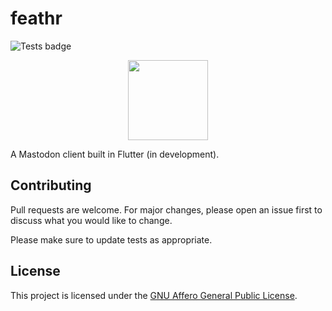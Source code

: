 # feathr

![Tests badge](https://github.com/feathr-space/feathr/actions/workflows/push.yaml/badge.svg)

<p align="center">
  <img width="128" height="128" src="https://raw.githubusercontent.com/feathr-space/feathr/main/assets/images/feathr-icon.png">
</p>

A Mastodon client built in Flutter (in development).

## Contributing

Pull requests are welcome. For major changes, please open an issue first to discuss what you would like to change.

Please make sure to update tests as appropriate.

## License

This project is licensed under the [GNU Affero General Public License](/LICENSE).
